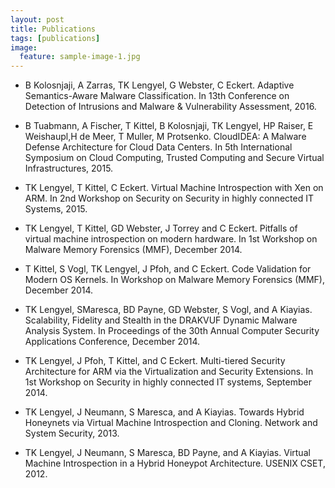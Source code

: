 ```yaml
---
layout: post
title: Publications
tags: [publications]
image:
  feature: sample-image-1.jpg
---
```

* B Kolosnjaji, A Zarras, TK Lengyel, G Webster, C Eckert. Adaptive Semantics-Aware Malware Classification. In 13th Conference on Detection of Intrusions and Malware & Vulnerability Assessment, 2016.

* B Tuabmann, A Fischer, T Kittel, B Kolosnjaji, TK Lengyel, HP Raiser, E Weishaupl,H de Meer, T Muller, M Protsenko. CloudIDEA: A Malware Defense Architecture for Cloud Data Centers. In 5th International Symposium on Cloud Computing, Trusted Computing and Secure Virtual Infrastructures, 2015.

* TK Lengyel, T Kittel, C Eckert. Virtual Machine Introspection with Xen on ARM. In 2nd Workshop on Security on Security in highly connected IT Systems, 2015.

* TK Lengyel, T Kittel, GD Webster, J Torrey and C Eckert. Pitfalls of virtual machine introspection on modern hardware. In 1st Workshop on Malware Memory Forensics (MMF), December 2014.

* T Kittel, S Vogl, TK Lengyel, J Pfoh, and C Eckert. Code Validation for Modern OS Kernels. In Workshop on Malware Memory Forensics (MMF), December 2014.

* TK Lengyel, SMaresca, BD Payne, GD Webster, S Vogl, and A Kiayias. Scalability, Fidelity and Stealth in the DRAKVUF Dynamic Malware Analysis System. In Proceedings of the 30th Annual Computer Security Applications Conference, December 2014.

* TK Lengyel, J Pfoh, T Kittel, and C Eckert. Multi-tiered Security Architecture for ARM via the Virtualization and Security Extensions. In 1st Workshop on Security in highly connected IT systems, September 2014.

* TK Lengyel, J Neumann, S Maresca, and A Kiayias. Towards Hybrid Honeynets via Virtual Machine Introspection and Cloning. Network and System Security, 2013.

* TK Lengyel, J Neumann, S Maresca, BD Payne, and A Kiayias. Virtual Machine Introspection in a Hybrid Honeypot Architecture. USENIX CSET, 2012.
